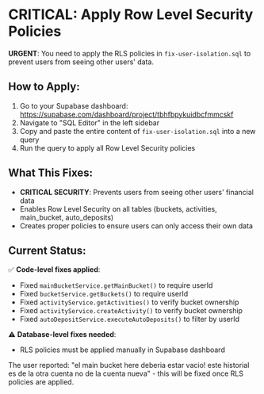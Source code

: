 # CRITICAL: Apply Row Level Security Policies

**URGENT**: You need to apply the RLS policies in `fix-user-isolation.sql` to prevent users from seeing other users' data.

## How to Apply:

1. Go to your Supabase dashboard: https://supabase.com/dashboard/project/tbhfbpykuidbcfmmcskf
2. Navigate to "SQL Editor" in the left sidebar
3. Copy and paste the entire content of `fix-user-isolation.sql` into a new query
4. Run the query to apply all Row Level Security policies

## What This Fixes:

- **CRITICAL SECURITY**: Prevents users from seeing other users' financial data
- Enables Row Level Security on all tables (buckets, activities, main_bucket, auto_deposits)
- Creates proper policies to ensure users can only access their own data

## Current Status:

✅ **Code-level fixes applied**:
- Fixed `mainBucketService.getMainBucket()` to require userId
- Fixed `bucketService.getBuckets()` to require userId  
- Fixed `activityService.getActivities()` to verify bucket ownership
- Fixed `activityService.createActivity()` to verify bucket ownership
- Fixed `autoDepositService.executeAutoDeposits()` to filter by userId

⚠️  **Database-level fixes needed**:
- RLS policies must be applied manually in Supabase dashboard

The user reported: "el main bucket here deberia estar vacio! este historial es de la otra cuenta no de la cuenta nueva" - this will be fixed once RLS policies are applied.